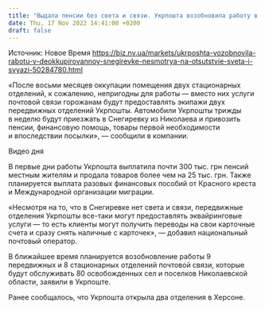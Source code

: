 ```yaml
---
title: "Выдала пенсии без света и связи. Укрпошта возобновила работу в деоккупированной Снегиревке Николаевской области"
date: Thu, 17 Nov 2022 14:41:00 +0200
draft: false
---
```

Источник: Новое Время https://biz.nv.ua/markets/ukrposhta-vozobnovila-rabotu-v-deokkupirovannoy-snegirevke-nesmotrya-na-otsutstvie-sveta-i-svyazi-50284780.html


«После восьми месяцев оккупации помещения двух стационарных отделений, к сожалению, непригодны для работы — вместо них услуги почтовой связи горожанам будут предоставлять экипажи двух передвижных отделений Укрпошты. Автомобили Укрпошты трижды в неделю будут приезжать в Снегиревку из Николаева и привозить пенсии, финансовую помощь, товары первой необходимости и впоследствии посылки», — сообщили в компании.

 Видео дня   

 В первые дни работы Укрпошта выплатила почти 300 тыс. грн пенсий местным жителям и продала товаров более чем на 25 тыс. грн. Также планируется выплата разовых финансовых пособий от Красного креста и Международной организации миграции.

 «Несмотря на то, что в Снегиревке нет света и связи, передвижные отделения Укрпошты все-таки могут предоставлять эквайринговые услуги — то есть клиенты могут получить переводы на свои карточные счета и сразу снять наличные с карточек», — добавил национальный почтовый оператор.

 В ближайшее время планируется возобновление работы 9 передвижных и 8 стационарных отделений почтовой связи, которые будут обслуживать 80 освобожденных сел и поселков Николаевской области, заявили в Укрпоште.

 Ранее сообщалось, что Укрпошта открыла два отделения в Херсоне.
